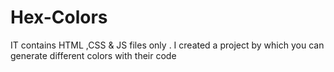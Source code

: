 # Hex-Colors
IT contains HTML ,CSS &amp; JS files only . I created a project by which you can generate different colors with their code
